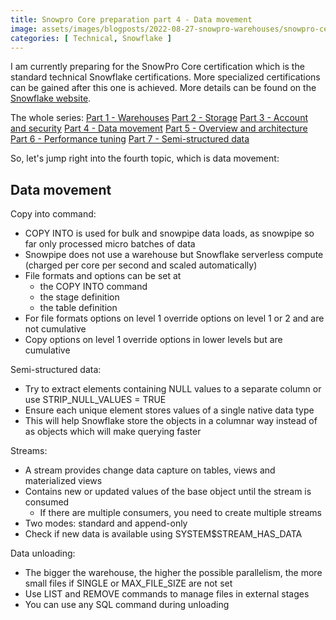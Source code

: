 ```yaml
---
title: Snowpro Core preparation part 4 - Data movement
image: assets/images/blogposts/2022-08-27-snowpro-warehouses/snowpro-certification-core.png
categories: [ Technical, Snowflake ]
---
```

I am currently preparing for the SnowPro Core certification which is the standard technical Snowflake certifications. More specialized certifications can be gained after this one is achieved. More details can be found on the <a href="https://www.snowflake.com/certifications/">Snowflake website</a>.

The whole series:
<a href="../snowpro-warehouses">Part 1 - Warehouses</a>
<a href="../snowpro-storage">Part 2 - Storage</a>
<a href="../snowpro-account">Part 3 - Account and security</a>
<a href="../snowpro-movement">Part 4 - Data movement</a>
<a href="../snowpro-overview">Part 5 - Overview and architecture</a>
<a href="../snowpro-performance">Part 6 - Performance tuning</a>
<a href="../snowpro-semistructured">Part 7 - Semi-structured data</a>


So, let's jump right into the fourth topic, which is data movement:

<h2>Data movement</h2>

Copy into command:
- COPY INTO is used for bulk and snowpipe data loads, as snowpipe so far only processed micro batches of data
- Snowpipe does not use a warehouse but Snowflake serverless compute (charged per core per second and scaled automatically)
- File formats and options can be set at
    - the COPY INTO command
    - the stage definition
    - the table definition
- For file formats options on level 1 override options on level 1 or 2 and are not cumulative
- Copy options on level 1 override options in lower levels but are cumulative

Semi-structured data:
- Try to extract elements containing NULL values to a separate column or use STRIP_NULL_VALUES = TRUE
- Ensure each unique element stores values of a single native data type
- This will help Snowflake store the objects in a columnar way instead of as objects which will make querying faster

Streams:
- A stream provides change data capture on tables, views and materialized views
- Contains new or updated values of the base object until the stream is consumed
    - If there are multiple consumers, you need to create multiple streams
- Two modes: standard and append-only
- Check if new data is available using SYSTEM$STREAM_HAS_DATA

Data unloading:
- The bigger the warehouse, the higher the possible parallelism, the more small files if SINGLE or MAX_FILE_SIZE are not set
- Use LIST and REMOVE commands to manage files in external stages
- You can use any SQL command during unloading
